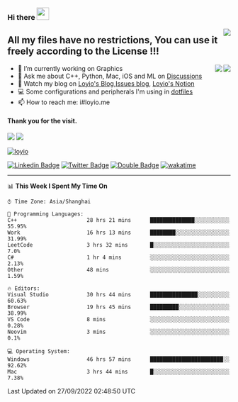 <h3 align="left">Hi there <img src="https://media.giphy.com/media/hvRJCLFzcasrR4ia7z/giphy.gif" width="28"></h3>
<a align="right" href="https://github.com/loyio/loyio/blob/master/STAR/README.md"><img align="right" src="https://img.shields.io/badge/LOYIO-STAR-green" /></a>

## All my files have no restrictions, You can use it freely according to the License !!!

<a href="https://github.com/loyio#gh-light-mode-only">
     <img align="right"  src="https://loy-readme.vercel.app/api/top-langs/?username=loyio&langs_count=6&hide=css,html,jupyter%20notebook" />
</a>

<a href="https://github.com/loyio#gh-dark-mode-only">
  <img align="right"  src="https://loy-readme.vercel.app/api/top-langs/?username=loyio&langs_count=6&theme=slateorange&hide=css,html,jupyter%20notebook" />
</a>



- 🔭 I’m currently working on Graphics
- 💬 Ask me about C++, Python, Mac, iOS and ML on [Discussions](https://github.com/loyio/blog/discussions)
- 📔 Watch my blog on [Loyio's Blog](https://loyio.me),[Issues blog](https://github.com/loyio/blog/issues), [Loyio's Notion](https://loyio.notion.site/loyio/Loyio-s-Dashboard-2f56bd29222a445ea9d9e8802a1ac83b)
- 💻 Some configurations and peripherals I'm using in [dotfiles](https://github.com/loyio/dotfiles)
- 📫 How to reach me: i#loyio.me


#### Thank you for the visit.
<img src="http://profile-counter.glitch.me/loyio/count.svg" />

<img src="https://loy-readme.vercel.app/api?username=loyio&show_icons=true&hide=stars&include_all_commits=true&hide_title=true&theme=slateorange" />

     

[![loyio](https://github-profile-trophy.vercel.app/?username=loyio&theme=onedark&column=4)](https://github.com/loyio)

[![Linkedin Badge](https://img.shields.io/badge/-@loyio-0077b5?style=flat-square&logo=Linkedin&logoColor=white&labelColor=0077b5&link=https://www.linkedin.com/in/loyio-hex-363172158/)](https://www.linkedin.com/in/loyio-hex-363172158/)
[![Twitter Badge](https://img.shields.io/badge/-@loyiome-1ca0f1?style=flat-square&labelColor=1ca0f1&logo=twitter&logoColor=white&link=https://twitter.com/loyiome)](https://twitter.com/loyiome)
[![Double Badge](https://img.shields.io/badge/@loyio-007722?style=flat&logo=Douban&logoColor=white)](https://www.douban.com/people/susmote)
[![wakatime](https://wakatime.com/badge/user/c0ddc104-5a20-41d1-ab9a-c4d9ea20a4d9.svg)](https://wakatime.com/@c0ddc104-5a20-41d1-ab9a-c4d9ea20a4d9)

-------
<!--START_SECTION:waka-->
📊 **This Week I Spent My Time On** 

```text
⌚︎ Time Zone: Asia/Shanghai

💬 Programming Languages: 
C++                      28 hrs 21 mins      ██████████████░░░░░░░░░░░   55.95% 
Work                     16 hrs 13 mins      ████████░░░░░░░░░░░░░░░░░   31.99% 
LeetCode                 3 hrs 32 mins       █░░░░░░░░░░░░░░░░░░░░░░░░   7.0% 
C#                       1 hr 4 mins         ░░░░░░░░░░░░░░░░░░░░░░░░░   2.13% 
Other                    48 mins             ░░░░░░░░░░░░░░░░░░░░░░░░░   1.59%

🔥 Editors: 
Visual Studio            30 hrs 44 mins      ███████████████░░░░░░░░░░   60.63% 
Browser                  19 hrs 45 mins      █████████░░░░░░░░░░░░░░░░   38.99% 
VS Code                  8 mins              ░░░░░░░░░░░░░░░░░░░░░░░░░   0.28% 
Neovim                   3 mins              ░░░░░░░░░░░░░░░░░░░░░░░░░   0.1%

💻 Operating System: 
Windows                  46 hrs 57 mins      ███████████████████████░░   92.62% 
Mac                      3 hrs 44 mins       █░░░░░░░░░░░░░░░░░░░░░░░░   7.38%

```


 Last Updated on 27/09/2022 02:48:50 UTC
<!--END_SECTION:waka-->
